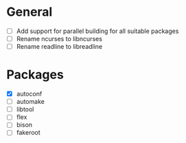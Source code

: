# General
- [ ] Add support for parallel building for all suitable packages
- [ ] Rename ncurses to libncurses
- [ ] Rename readline to libreadline

# Packages
- [x] autoconf
- [ ] automake
- [ ] libtool
- [ ] flex
- [ ] bison
- [ ] fakeroot
